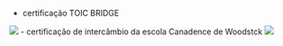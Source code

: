 - certificação TOIC BRIDGE  
<img src="https://github.com/antonio357/backup/blob/master/toic%20bridge%20certificate.jpeg">
- certificação de intercâmbio da escola Canadence de Woodstck  
<img src="https://github.com/antonio357/backup/blob/master/new%20brunswick%20exchange%20program%20certificate.jpeg">
